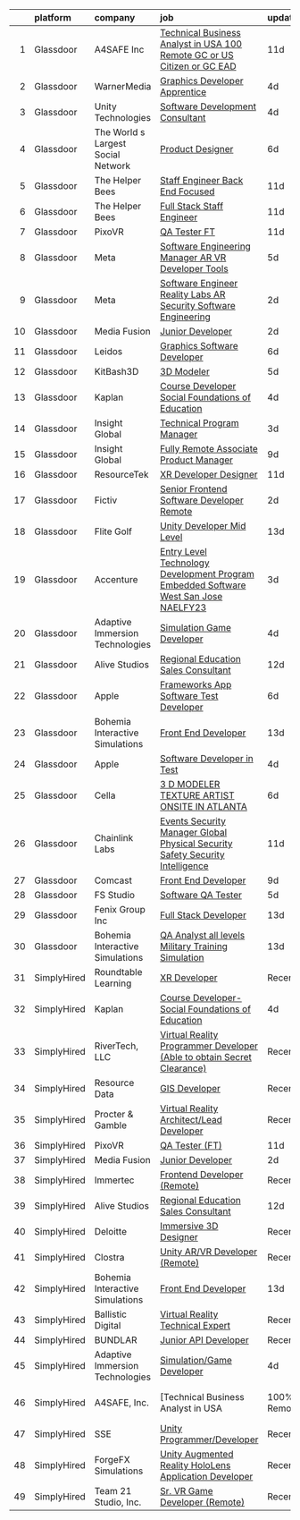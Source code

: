 

|    | platform    | company                            | job                                                                                                                                                                                                                                                                                                                                                                                                                                                                                                                                                                                                                                                                                                                                                                                                                                                                                                                                                                                                                                                                                                                                                                                                                                                                                                                                                          | update_time   | location          |
|---:|:------------|:-----------------------------------|:-------------------------------------------------------------------------------------------------------------------------------------------------------------------------------------------------------------------------------------------------------------------------------------------------------------------------------------------------------------------------------------------------------------------------------------------------------------------------------------------------------------------------------------------------------------------------------------------------------------------------------------------------------------------------------------------------------------------------------------------------------------------------------------------------------------------------------------------------------------------------------------------------------------------------------------------------------------------------------------------------------------------------------------------------------------------------------------------------------------------------------------------------------------------------------------------------------------------------------------------------------------------------------------------------------------------------------------------------------------|:--------------|:------------------|
|  1 | Glassdoor   | A4SAFE  Inc                        | [Technical Business Analyst in USA  100  Remote   GC or US Citizen or GC EAD](https://www.glassdoor.com/partner/jobListing.htm?pos=103&ao=1110586&s=58&guid=000001825837ac33ae4561f53bfe0044&src=GD_JOB_AD&t=SR&vt=w&ea=1&cs=1_4f7b4810&cb=1659337420166&jobListingId=1008017367804&cpc=D2F1DE17EE1F43B9&jrtk=3-0-1g9c3fb3ekhoh801-1g9c3fb3sia0h800-4e729734204b6929--6NYlbfkN0Bzkuy17zoNwKMVjyusHhR7JNYo3SmelKzW8jp1Pa4Tk0S1mKZ-8FqdwqqGS5QzOSmhHWc95M_u__2mHa1wEqPq6uyFGQ2tA70JR41NEDhxdp4vo29-oZjl3DtDidIlmjefDTGDaHjY37ZOjWM5d30Ov0BLUL7i7906JPhEPHnMAkIERW1iyXZ5_1qtk24qwO6jQ91lPXDKCui5_oN2qa8OOQ3TojtJiXhfz8FVK2HTq1u0fnQNLScCIiYSnpVHUbxgXEU2NOXR63OJU8NQK5TJjXc27QvBaMz2LJiub0vMRZnTtEKC1hNhvuBPSihFHSBTC3YW0rVq0diSA_JWsvrM3cFXbeMGPCK8DTvG6bi6_bcXg-vWRcvShXwQpSJITyZdb8x3wMVOW9nAkgpMI-14aX7CDZ3UIzOwNHwNRafoxgEwfK5szzYNOuaeG4FgbgnKagXNvS9yojFH1nQbAAkK8AGTR9sOJsarqKUV2xzqwYPVLG44PVm88RgWnLRJyU3xqn-vkAh433G23oM-J5bErX90EUjp0-n_fkZAySh3bqKkJGDfVvjUP2wMr7srx14%3D)                                                                                                                                                                                                                                                                                                                                                                         | 11d           | Remote            |
|  2 | Glassdoor   | WarnerMedia                        | [Graphics Developer Apprentice](https://www.glassdoor.com/partner/jobListing.htm?pos=112&ao=1136043&s=58&guid=000001825837ac33ae4561f53bfe0044&src=GD_JOB_AD&t=SR&vt=w&cs=1_a38d2016&cb=1659337420167&jobListingId=1008032532035&jrtk=3-0-1g9c3fb3ekhoh801-1g9c3fb3sia0h800-772a7d9726c98e3a-)                                                                                                                                                                                                                                                                                                                                                                                                                                                                                                                                                                                                                                                                                                                                                                                                                                                                                                                                                                                                                                                               | 4d            | Atlanta, GA       |
|  3 | Glassdoor   | Unity Technologies                 | [Software Development Consultant](https://www.glassdoor.com/partner/jobListing.htm?pos=121&ao=1136043&s=58&guid=000001825837ac33ae4561f53bfe0044&src=GD_JOB_AD&t=SR&vt=w&cs=1_7e5d0c9e&cb=1659337420167&jobListingId=1008033637858&jrtk=3-0-1g9c3fb3ekhoh801-1g9c3fb3sia0h800-86546df837d1de08-)                                                                                                                                                                                                                                                                                                                                                                                                                                                                                                                                                                                                                                                                                                                                                                                                                                                                                                                                                                                                                                                             | 4d            | Bellevue, WA      |
|  4 | Glassdoor   | The World s Largest Social Network | [Product Designer](https://www.glassdoor.com/partner/jobListing.htm?pos=108&ao=1110586&s=58&guid=000001825837ac33ae4561f53bfe0044&src=GD_JOB_AD&t=SR&vt=w&ea=1&cs=1_35a83ab5&cb=1659337420166&jobListingId=1008029344286&cpc=FAE5E775D180B2FB&jrtk=3-0-1g9c3fb3ekhoh801-1g9c3fb3sia0h800-9038949e2b442817--6NYlbfkN0DSgjPPcnEdvoK3uuxfISLALE6pB1FR7YSHOr_tSg5_QGIhoz_2VqUepdcKLBLI_zT0NNf9qMDHy8U3JDrQpA59ZuLrOf4dCOabAlPdJThbn0idJRgoi3nAMvGzuK-IiTumMQNc6q0RpHt-2PUkvL5rFLaB3SvVYMJY5UWoLVAIzs_H03jbNn140lkRhe_cU2G6OPj3hVqQEc3p_SktXnvcrgBKASifnk3XS258M_K0TONrjIIIcvpl1i1gyvltZJXxZBFSsghRHCNOZSaZgMIbO-gBT4oy6U8K-2bsdYFpCSBl4yHuVWxSjzX2snwfhROjxvIzUqp3ne7pZ5Mjxm1jKM1tnettdxUzs5q2PwZwFmrJrtXEUj9EsSkk-YprT1N6kncMZI2ERkPxKAKvFjtXedUO8IQSqFBOIv2Pj_0ageKZs9gmaMkyNiWhQ92AwMV8yGbclgEYEf6U76DIsMyCLHLfURiJZsM_zLijN0jYFq75ov4gSUxqfTpwan9SoXdgPZQlP2rlkK0F9YHTAzQi8IN-z7Une75ZKxaPH1Qa4HYem7bwfx4Ckd4-noVq8ruqgC_trGMJjCGYLjqGbdSp)                                                                                                                                                                                                                                                                                                                                                                                                                  | 6d            | New York, NY      |
|  5 | Glassdoor   | The Helper Bees                    | [Staff Engineer Back End Focused](https://www.glassdoor.com/partner/jobListing.htm?pos=116&ao=1136043&s=58&guid=000001825837ac33ae4561f53bfe0044&src=GD_JOB_AD&t=SR&vt=w&ea=1&cs=1_1cfc6224&cb=1659337420167&jobListingId=1008017430612&jrtk=3-0-1g9c3fb3ekhoh801-1g9c3fb3sia0h800-a1beb13611aec25c-)                                                                                                                                                                                                                                                                                                                                                                                                                                                                                                                                                                                                                                                                                                                                                                                                                                                                                                                                                                                                                                                        | 11d           | Remote            |
|  6 | Glassdoor   | The Helper Bees                    | [Full Stack Staff Engineer](https://www.glassdoor.com/partner/jobListing.htm?pos=117&ao=1136043&s=58&guid=000001825837ac33ae4561f53bfe0044&src=GD_JOB_AD&t=SR&vt=w&ea=1&cs=1_fb9faf17&cb=1659337420167&jobListingId=1008017437015&jrtk=3-0-1g9c3fb3ekhoh801-1g9c3fb3sia0h800-125daea2bf21b14b-)                                                                                                                                                                                                                                                                                                                                                                                                                                                                                                                                                                                                                                                                                                                                                                                                                                                                                                                                                                                                                                                              | 11d           | Remote            |
|  7 | Glassdoor   | PixoVR                             | [QA Tester  FT ](https://www.glassdoor.com/partner/jobListing.htm?pos=114&ao=1136043&s=58&guid=000001825837ac33ae4561f53bfe0044&src=GD_JOB_AD&t=SR&vt=w&ea=1&cs=1_fc9181f3&cb=1659337420167&jobListingId=1008017269943&jrtk=3-0-1g9c3fb3ekhoh801-1g9c3fb3sia0h800-5dcf3cc7dc0a290a-)                                                                                                                                                                                                                                                                                                                                                                                                                                                                                                                                                                                                                                                                                                                                                                                                                                                                                                                                                                                                                                                                         | 11d           | Remote            |
|  8 | Glassdoor   | Meta                               | [Software Engineering Manager  AR VR   Developer Tools](https://www.glassdoor.com/partner/jobListing.htm?pos=125&ao=1136043&s=58&guid=000001825837ac33ae4561f53bfe0044&src=GD_JOB_AD&t=SR&vt=w&cs=1_fd0d36ba&cb=1659337420170&jobListingId=1008031636485&jrtk=3-0-1g9c3fb3ekhoh801-1g9c3fb3sia0h800-efa4301c47652576-)                                                                                                                                                                                                                                                                                                                                                                                                                                                                                                                                                                                                                                                                                                                                                                                                                                                                                                                                                                                                                                       | 5d            | Remote            |
|  9 | Glassdoor   | Meta                               | [Software Engineer   Reality Labs AR Security Software Engineering](https://www.glassdoor.com/partner/jobListing.htm?pos=129&ao=1136043&s=58&guid=000001825837ac33ae4561f53bfe0044&src=GD_JOB_AD&t=SR&vt=w&cs=1_2527b4e0&cb=1659337420170&jobListingId=1008037968673&jrtk=3-0-1g9c3fb3ekhoh801-1g9c3fb3sia0h800-0c09347715e5330c-)                                                                                                                                                                                                                                                                                                                                                                                                                                                                                                                                                                                                                                                                                                                                                                                                                                                                                                                                                                                                                           | 2d            | Seattle, WA       |
| 10 | Glassdoor   | Media Fusion                       | [Junior Developer](https://www.glassdoor.com/partner/jobListing.htm?pos=113&ao=1136043&s=58&guid=000001825837ac33ae4561f53bfe0044&src=GD_JOB_AD&t=SR&vt=w&cs=1_53d120a8&cb=1659337420167&jobListingId=1008039143147&jrtk=3-0-1g9c3fb3ekhoh801-1g9c3fb3sia0h800-c19c19860d859311-)                                                                                                                                                                                                                                                                                                                                                                                                                                                                                                                                                                                                                                                                                                                                                                                                                                                                                                                                                                                                                                                                            | 2d            | Huntsville, AL    |
| 11 | Glassdoor   | Leidos                             | [Graphics Software Developer](https://www.glassdoor.com/partner/jobListing.htm?pos=105&ao=1110586&s=58&guid=000001825837ac33ae4561f53bfe0044&src=GD_JOB_AD&t=SR&vt=w&cs=1_60cba4a5&cb=1659337420166&jobListingId=1008027833913&cpc=26740BCDE5E48596&jrtk=3-0-1g9c3fb3ekhoh801-1g9c3fb3sia0h800-48feed5ef6027a99--6NYlbfkN0CZUO70VSdYKA8PR3jfrSh5ljhqJhfDt0PzQCMubt8cRihWbmqO_-Ccw6DGinMZCyK9iFGF2m3zQXYSVf3gj5u22JEE2fhBMmrn5Farml-K2TjGaiCGyM5ixBpuQ3sT9Ft9XVUQjS6XlIheo2Etwxsz0_Kx1THjwjCAp6ii9gKe-2vQLBqyrsk56je8EpptbPM5Rgn_OY2x7jZseAcvYhGbb--Dh6eu0gOoWLPiQbY2_4Tr8n8iNkTNaYqlXtmBJOEF7QB7Vq8btTTQJzTzrto2FJ0TlZ0UP6GTRRtX4ClXJ5yzHh5eDqGfTs4RuSYip4zMNURqe0w3OlMeTzv4gGavlYcxKIhHpo5PMAELgpOKfm9vWp-ocWaVWJE5McROdfSaD2V4JKZ_jdVc4F_VtrM5dJyNk5yG205Kw6Knk4bSDZW6gpeFhaMreOPGWtHwBbYElwYCSR41hc5AJNOVvaVECy5xlPu4UYP6l4HcMV7C8cPoX9Z1iuR7Pgh1R0ABve2CxUvqqsqJjSj1It9sOiuUPYl82dlMjMxKLuNbTJfNvBhTSLO6GK45DLuYnPv7WPT2s_ogtUIS3mnrLIouyCLblOera5ssJyCrFTydHBXnOg%3D%3D)                                                                                                                                                                                                                                                                                                                                                                                | 6d            | Bethesda, MD      |
| 12 | Glassdoor   | KitBash3D                          | [3D Modeler](https://www.glassdoor.com/partner/jobListing.htm?pos=126&ao=1136043&s=58&guid=000001825837ac33ae4561f53bfe0044&src=GD_JOB_AD&t=SR&vt=w&ea=1&cs=1_7dad9495&cb=1659337420170&jobListingId=1008031974256&jrtk=3-0-1g9c3fb3ekhoh801-1g9c3fb3sia0h800-52dbfb2fe48990f3-)                                                                                                                                                                                                                                                                                                                                                                                                                                                                                                                                                                                                                                                                                                                                                                                                                                                                                                                                                                                                                                                                             | 5d            | Remote            |
| 13 | Glassdoor   | Kaplan                             | [Course Developer  Social Foundations of Education](https://www.glassdoor.com/partner/jobListing.htm?pos=111&ao=1136043&s=58&guid=000001825837ac33ae4561f53bfe0044&src=GD_JOB_AD&t=SR&vt=w&ea=1&cs=1_ae6038b2&cb=1659337420167&jobListingId=1008032995009&jrtk=3-0-1g9c3fb3ekhoh801-1g9c3fb3sia0h800-c6080bd60cb4adfe-)                                                                                                                                                                                                                                                                                                                                                                                                                                                                                                                                                                                                                                                                                                                                                                                                                                                                                                                                                                                                                                      | 4d            | Remote            |
| 14 | Glassdoor   | Insight Global                     | [Technical Program Manager](https://www.glassdoor.com/partner/jobListing.htm?pos=109&ao=1110586&s=58&guid=000001825837ac33ae4561f53bfe0044&src=GD_JOB_AD&t=SR&vt=w&ea=1&cs=1_99b5a937&cb=1659337420166&jobListingId=1008034745465&cpc=F41FEAB56D215062&jrtk=3-0-1g9c3fb3ekhoh801-1g9c3fb3sia0h800-85f81cc55c729693--6NYlbfkN0BKkHZu3wF05EeDimN_p6sYpKCMArvwa95YdH7UpkaBCobj99dZAfyuabIV-dEThHW48S11AnyEzMa349kkoeg6OPxqZeZhr4sOop1eEvd3Pj2rNZm3dqYFR8xXa0b20Ep5T9FXL59Z8TJRv8DWOjwSFpUQF-1tqrMFDzcShvIT6mncCxs5nwump4pyp_G_L6wbssUb2BHZMXJyDDdGiAcB3Fr_yNVHfZogbggnY0LEDXVri3ISQzwJPVTbgM0N2dlLhEYdloRF9Qtb4DNAuNDQ54k_ajbhfFwAjtSg0ZOsb4SrF8y0HCFAtSOvwXZKqmZusFLmHjHehA9pF5b2n3JDOe5YqKyG-hjaliFCLPdUDhGB3HwJAegSIND_DnMEuKmGqTr851b2FtquzHocNoMxzl-SC13uxMJISqjPbi0HpeDgVl0Y5-5ezm1AjbNNx-dMyaCaFhiv1dOh3g7sRU8duJYb_Jm8ewdcA1KGZYCwwK_oysUS0-xwKbICcnXGW_g%3D)                                                                                                                                                                                                                                                                                                                                                                                                                                                                                           | 3d            | Menlo Park, CA    |
| 15 | Glassdoor   | Insight Global                     | [Fully Remote Associate Product Manager](https://www.glassdoor.com/partner/jobListing.htm?pos=110&ao=1110586&s=58&guid=000001825837ac33ae4561f53bfe0044&src=GD_JOB_AD&t=SR&vt=w&ea=1&cs=1_7f21b304&cb=1659337420167&jobListingId=1008023392156&cpc=9908D8D4413DBB8A&jrtk=3-0-1g9c3fb3ekhoh801-1g9c3fb3sia0h800-7355886ae8b88959--6NYlbfkN0BKkHZu3wF05EeDimN_p6sYpKCMArvwa95YdH7UpkaBCobj99dZAfyuOw_pJhN_7TGQYR325BNPyDYsZBdNgOrXFSvqNRxKerAgAsxKE4CFWWKq_MXcrGD-M52KSz8AN-LdRWXmhADy1WUaQFA0eg_V-8GS9eWJ0Be_s4QnEch14VedCZ4mRCOjVA0jWHIe6T0gLTMHV09ByjHVQLS_0RWzazhTiVG-lxxo1JQArYfy4KE0ObqmRvFK7PXNr2XEfurdXxy0MCbiblw3QdRyLNqzJ2E117eidZGOV3D9YbDN8_B6DQFMw6v7RBeeIN1EmlmC86wYgM31CjPYAMG0sLjoqB-nNzZ1JNOjobQtFX_2RxnhCJiRNjWLkmre5SngHWnAOyuVlPVmxZ_buXCUbUM7BPWDr5mePPWH_VGXsO44kpHJcbcwvgBcmsDGuzgbREMHlxPmvXoTIt_A-0oRRZnjoNGCKMehQLxv6H0I3Hreqjmb-QqYLl7re9ydSYlBQZTSUTO5II6K8DmKXW6xzZHK)                                                                                                                                                                                                                                                                                                                                                                                                                                                            | 9d            | Remote            |
| 16 | Glassdoor   | ResourceTek                        | [XR Developer   Designer](https://www.glassdoor.com/partner/jobListing.htm?pos=101&ao=1110586&s=58&guid=000001825837ac33ae4561f53bfe0044&src=GD_JOB_AD&t=SR&vt=w&ea=1&cs=1_a4e08dff&cb=1659337420165&jobListingId=1008017207404&cpc=C433947A107EB3A8&jrtk=3-0-1g9c3fb3ekhoh801-1g9c3fb3sia0h800-f7b3efe525c6617d--6NYlbfkN0DAUWiHVvTL3qSwCPlAGxP_Kyyv6-P4DkM9fZj4wgGgrfYHW_oRckNsoyvUy_uCFBSoPxp1nCH8LBaf6tK3UlHO7AZHdxgfx3jVabpGN4JU3LsS78e-lR5GFvz0e0ny9XHEZaY3p2T9WnEJ045KYs3Qi4TPRhLpGOgsTtw_LxjYSRai9c_yujeOa6BaprmpFwsFHKHm3Jrj-bUo5Ry3vH6C9XwhlHOsg4sL7tYO4QXZzGJZY1sS2-aiS9sO9OZaMfoxe8jHcZQfCD69RWGPGvaTOnwdpdFaT3FQtIwdafj6ciT58FWhxy1lQpL6mRPQ7UokJJe9BTKTKjkUoi6rjbaOGouoIGEz8I1pf2TLTF1MkIYffeYDEZQFqvRxLVSNSWmhRIJqWGpkx4Knkm1PhVVI3QddzGN225evDC-0kuPEmTUQHGz3QA51cQ3FEsRA6jeNI3x470U6wezg242tu0qOdVUI3Q8enJdn7DHOFoNKwChtOGhR0FmLnf91gyxoE99OO4MD9COvOQ%3D%3D)                                                                                                                                                                                                                                                                                                                                                                                                                                                                               | 11d           | Nashville, TN     |
| 17 | Glassdoor   | Fictiv                             | [Senior Frontend Software Developer  Remote ](https://www.glassdoor.com/partner/jobListing.htm?pos=120&ao=1136043&s=58&guid=000001825837ac33ae4561f53bfe0044&src=GD_JOB_AD&t=SR&vt=w&ea=1&cs=1_d772c583&cb=1659337420167&jobListingId=1008038425559&jrtk=3-0-1g9c3fb3ekhoh801-1g9c3fb3sia0h800-cf48b8783b98af7f-)                                                                                                                                                                                                                                                                                                                                                                                                                                                                                                                                                                                                                                                                                                                                                                                                                                                                                                                                                                                                                                            | 2d            | Los Angeles, CA   |
| 18 | Glassdoor   | Flite Golf                         | [Unity Developer   Mid Level](https://www.glassdoor.com/partner/jobListing.htm?pos=102&ao=1110586&s=58&guid=000001825837ac33ae4561f53bfe0044&src=GD_JOB_AD&t=SR&vt=w&ea=1&cs=1_3c8fd1b0&cb=1659337420166&jobListingId=1008012200941&cpc=FF950A86FEA5DF54&jrtk=3-0-1g9c3fb3ekhoh801-1g9c3fb3sia0h800-2ed91eb2bff1af8a--6NYlbfkN0D_KRozbKJx95I3LRYgbj09bqBDFeyQG4s8tCOB31p2DFF3XWjUbq1KyFIz2p5qTCcJE-tfDGeItgF3YqsHxqmWmv_fe83BmlIU0WgDu5uJxBbYiuDddGZhBDpUzgYV_vmtzXvB08EMIDWI2OXG29cWyCnCkApuGpnUrcgpkVhp-EePomp4q814zikpbXCgdd3xGmRkadq6Le5Dqlsy2PcbN2D5Ok-Ihobzrl8-M8tCQrtMZsqJYGgVKjLgskQOfZX60NfqIZZ1VAUOkTi6SRaoltHZrKVAT685GyN9lisZUcFWUwm3qFAWJ8g-5UVsGEUefZaK8fu-RKOLlPub_9vdoLpm0nkLdn2NvOmINcCDXCyV75Fi5vdAd42yD6UDPz952ZXd6Rbw37mBfYZogx3zU844Q5zkLhR9G4umkV-6di-iAV4Ld7i_02A-CjsE_YUgNyMkmjNQDjDaS5uutU4Qj0XaCEqoNun46UDHoJ5ayj9wmb0VE77JLZATqJMu3AgNR53klecmtg%3D%3D)                                                                                                                                                                                                                                                                                                                                                                                                                                                                           | 13d           | Dallas, TX        |
| 19 | Glassdoor   | Accenture                          | [Entry Level Technology Development Program   Embedded Software   West   San Jose   NAELFY23](https://www.glassdoor.com/partner/jobListing.htm?pos=122&ao=1136043&s=58&guid=000001825837ac33ae4561f53bfe0044&src=GD_JOB_AD&t=SR&vt=w&cs=1_7e5df032&cb=1659337420169&jobListingId=1008034925629&jrtk=3-0-1g9c3fb3ekhoh801-1g9c3fb3sia0h800-17d38807b4ae311a-)                                                                                                                                                                                                                                                                                                                                                                                                                                                                                                                                                                                                                                                                                                                                                                                                                                                                                                                                                                                                 | 3d            | San Jose, CA      |
| 20 | Glassdoor   | Adaptive Immersion Technologies    | [Simulation Game Developer](https://www.glassdoor.com/partner/jobListing.htm?pos=106&ao=1110586&s=58&guid=000001825837ac33ae4561f53bfe0044&src=GD_JOB_AD&t=SR&vt=w&ea=1&cs=1_eb0439ef&cb=1659337420166&jobListingId=1008033134992&cpc=AC285F3A3ECA6BB0&jrtk=3-0-1g9c3fb3ekhoh801-1g9c3fb3sia0h800-8696b9e614df0506--6NYlbfkN0Ah9U34QtNT-Rg7ow0I6j33eRcaaM9l7k5iW_6MlROAU0HQnuUL2uxLKSiskT1dvNKJrLJNOcVfRYh6zJkw4erGg5h66n8ksKwr6mUwUADIHrzs_MmvP5G2FHV5Qsh4jlJ6hb429Zq0t_uQi2QjuGsQrYuVHVmrbkVoaVQkHIdGtPuDinc7CtWL0V7Omp8Ej6f5R97WMoPLqjDmSqhZ0iqsh74xWOY5J6fHVv4l6M4nf3AagdqIHXLtmkhZNDEQesTIpKqIoBS2VetiCONZYKupRX-xqfv-TybU4Ad-8t1J2rOOFgMwvpVyWbL64iWhZqZ8mc76YGyAudqFTJVUyQZ1vXGRhuOcBqu-5nWGoeDntraBF-9If-AqjQ8QjyIP_B2x7CgR0sIfOBewBctcVkQOc6PmNymPqNRAQin0t07M-tGs_DkfBWB5kesrax0g9uWfr0QHgA1CNFpJxxbiPHKrp6Hy1SMM4NWWgCbjIolHOYxMI5Yw3c1PfInIgnfZUKA%3D)                                                                                                                                                                                                                                                                                                                                                                                                                                                                                           | 4d            | Remote            |
| 21 | Glassdoor   | Alive Studios                      | [Regional Education Sales Consultant](https://www.glassdoor.com/partner/jobListing.htm?pos=130&ao=1136043&s=58&guid=000001825837ac33ae4561f53bfe0044&src=GD_JOB_AD&t=SR&vt=w&ea=1&cs=1_2cd010a1&cb=1659337420170&jobListingId=1008014588070&jrtk=3-0-1g9c3fb3ekhoh801-1g9c3fb3sia0h800-2b23c486076bb8f5-)                                                                                                                                                                                                                                                                                                                                                                                                                                                                                                                                                                                                                                                                                                                                                                                                                                                                                                                                                                                                                                                    | 12d           | Remote            |
| 22 | Glassdoor   | Apple                              | [Frameworks App Software Test Developer](https://www.glassdoor.com/partner/jobListing.htm?pos=107&ao=1110586&s=58&guid=000001825837ac33ae4561f53bfe0044&src=GD_JOB_AD&t=SR&vt=w&cs=1_bab88d09&cb=1659337420166&jobListingId=1008029117994&cpc=2CAED5C921A5F994&jrtk=3-0-1g9c3fb3ekhoh801-1g9c3fb3sia0h800-d7005c94cf556822--6NYlbfkN0BvKrLyj5gPmtZO9T8euul8TCxuuKNOtzRJOomxnwSEodTz2Bc-sPZlt2Zgji_QUXEmiEw4MZ6i9wxNy242N22OVRHTWwtrHQ9uCctg6DIzRwfBFzYYc_w2JzftLvRT5FF204qSVP53fFSVmgajh2v-wusIE6nnZ8LF7wtlRigzTy4CfzAnYZZZ9LFoE7nArvUKTG9HCk6BAbb5dTOXuMDJNh5rFUmGboi49fP5atuTL3CU0iVOppoHQqS69FSUugeKylQJLrlAUN_AOZh5jHv9PDp-4a-0ObBP4mcpoidOMpo3SCXWjS9lY0GNT7lc4OPIKQLoI5CMrwmXsYEYBvKhRhspdAetlUmTpTMzd2yYwYbUk4uOSve-y-k9LsTKa-Mp8AmOv4R6ebZIqPvJLaUmagobFthAug5ZzqdkdTDj_qd42V-EZEU5Ds-4w986eHgl1QzG3K42NP0tmyitg94kOGfCnfUVeoAXnqDFrEpBNIvMdcpV7m2X33oNEqjReb60zGXUkhooj7YxjoXj-heiYw_CMYr11F2MYvkzZbYew6NfJRp5Vhrle46OP4hvpTqJuVazs8JDGG9bvjm-P7x_AG1M1M859mN9WJY2rAWyst60fsn8Vq9U8CgIUwclpK7Hb6Y6llGICDwWVj9AMXIt-esvdpQEApd7DN_oUdDMLCAMPbHL4g7BxsKitA49c3VnkG5FqkigFb1MIqWVnrwFMsL1tfb64MMsQ0Q-sjwgg5oL0DmG6hw7iwueQFfEYicfE_t4l73j-kABaMJs0PUO0C8bEu4WoaVk_49HXyXVJn1muZu9EUiNSTh41VXhNJAkzn6WTOYrVMPyhHC26cFzm4YD128ffKpoWpAybuGOisKjKD9oU7e3aV-c_wDpBeIP-JwmQ5TF9HTYWUl0NA_sByuqPjVhfJTF_ZbXxIOvXO0KSm8scI2oQopzMsCaWmoVz29X49QN1qryKdECUoIY) | 6d            | Cupertino, CA     |
| 23 | Glassdoor   | Bohemia Interactive Simulations    | [Front End Developer](https://www.glassdoor.com/partner/jobListing.htm?pos=124&ao=1136043&s=58&guid=000001825837ac33ae4561f53bfe0044&src=GD_JOB_AD&t=SR&vt=w&ea=1&cs=1_65cbfaaf&cb=1659337420170&jobListingId=1008012481736&jrtk=3-0-1g9c3fb3ekhoh801-1g9c3fb3sia0h800-106510f9c6855acd-)                                                                                                                                                                                                                                                                                                                                                                                                                                                                                                                                                                                                                                                                                                                                                                                                                                                                                                                                                                                                                                                                    | 13d           | Pittsburgh, PA    |
| 24 | Glassdoor   | Apple                              | [Software Developer in Test](https://www.glassdoor.com/partner/jobListing.htm?pos=104&ao=1110586&s=58&guid=000001825837ac33ae4561f53bfe0044&src=GD_JOB_AD&t=SR&vt=w&cs=1_189130df&cb=1659337420165&jobListingId=1008034378637&cpc=F41FEAB56D215062&jrtk=3-0-1g9c3fb3ekhoh801-1g9c3fb3sia0h800-2cf6c8780da64479--6NYlbfkN0BvKrLyj5gPmtZO9T8euul8TCxuuKNOtzRJOomxnwSEodTz2Bc-sPZlbtkML8D-m4pJ3pgl7pUc194n20pf62cL8wFuh5pcduFE9XGm72tASPzQTilL8HJgpIvbdD4nK83G96VsNA5Lawc4IR9A6r_m-u-zDmJLv95WQgV2AbBs1LQqXdLBgSAet_k3LIaFr1FOhMq5e6wekH5_atVkGWx4PE27hZztX1Mw6qQdnYlk3NH_Gk4hLU5xtGFezs90OtYe92BdpGhAQZG2E2dKWL_DKdiz0pRrRX1886SoyUpLZLeUl8IiU2KoIi-lD2dU9KRIBpzHJJAY-7Lfd8y3qYBwZZLze_E9Lk4KPbDTE3VmR7Brak-aXilR4V029b_WC95evgoxAPhtb6NF4SRr4wen6EG3LPyh4nxbsPUKRnc8O72Y2XV8SMS1JN6V80FoMYBbB5Joqy5CzJX9QOu9mmOtIMuceJz3swvLnSiTd-OJndPBicspokHlEQYJv6TDyqc3y0LLc1SyPc544DMrUyWwMGMuyudsxvBWqGr5OITGekJLld4_yhrs0L8W1Q-ajuWSLBGM-fJe7Dd0y9JZ79sVLhx1zuQFqo37-3ieN3fuVmB0HwVHi-28TiHGN4XnKoz4WiJ8VgB4PqPG3wLYv3HN4F3zy9pDCbU6lPfQsi-FU0SkZ4a7jI-bl8MjuNRKofDSg2z2sXP8oJd2QFxuDQKRgVUCkzqUJ3R0VCiEaPYqEJZYETsBhWRgkMEmn7iBNfZiUXkGhrblb94jMr9D9AFQbOVFfvRsYo8IUMHUlQs9CkukPpZVtYBZj2qGyUKzRc0bTkgdr676HhpOVCswlmgVLzibhxXJcZ87Tk_sYTSfnAA6Jt7Pt2PL3MykrXZQkqSHdyq6ry0tnbFxmdOXJps2_p0VPqCePyEMSvdHDRMhhYk2NTJDmhW3GGbRaRAidKg%3D)                               | 4d            | Boulder, CO       |
| 25 | Glassdoor   | Cella                              | [3 D MODELER  TEXTURE ARTIST  ONSITE IN ATLANTA ](https://www.glassdoor.com/partner/jobListing.htm?pos=119&ao=1136043&s=58&guid=000001825837ac33ae4561f53bfe0044&src=GD_JOB_AD&t=SR&vt=w&cs=1_be30646d&cb=1659337420167&jobListingId=1008029197965&jrtk=3-0-1g9c3fb3ekhoh801-1g9c3fb3sia0h800-b9778e921025a5c0-)                                                                                                                                                                                                                                                                                                                                                                                                                                                                                                                                                                                                                                                                                                                                                                                                                                                                                                                                                                                                                                             | 6d            | Atlanta, GA       |
| 26 | Glassdoor   | Chainlink Labs                     | [Events Security Manager  Global Physical Security   Safety  Security Intelligence ](https://www.glassdoor.com/partner/jobListing.htm?pos=127&ao=1136043&s=58&guid=000001825837ac33ae4561f53bfe0044&src=GD_JOB_AD&t=SR&vt=w&cs=1_d53dd027&cb=1659337420170&jobListingId=1008017553537&jrtk=3-0-1g9c3fb3ekhoh801-1g9c3fb3sia0h800-c1c9fe140a1491d2-)                                                                                                                                                                                                                                                                                                                                                                                                                                                                                                                                                                                                                                                                                                                                                                                                                                                                                                                                                                                                          | 11d           | Remote            |
| 27 | Glassdoor   | Comcast                            | [Front End Developer](https://www.glassdoor.com/partner/jobListing.htm?pos=123&ao=1136043&s=58&guid=000001825837ac33ae4561f53bfe0044&src=GD_JOB_AD&t=SR&vt=w&cs=1_2d4fb07b&cb=1659337420169&jobListingId=1008023125149&jrtk=3-0-1g9c3fb3ekhoh801-1g9c3fb3sia0h800-f3bec6afe2bd2f4a-)                                                                                                                                                                                                                                                                                                                                                                                                                                                                                                                                                                                                                                                                                                                                                                                                                                                                                                                                                                                                                                                                         | 9d            | Philadelphia, PA  |
| 28 | Glassdoor   | FS Studio                          | [Software QA Tester](https://www.glassdoor.com/partner/jobListing.htm?pos=115&ao=1136043&s=58&guid=000001825837ac33ae4561f53bfe0044&src=GD_JOB_AD&t=SR&vt=w&cs=1_508988ae&cb=1659337420167&jobListingId=1008032260231&jrtk=3-0-1g9c3fb3ekhoh801-1g9c3fb3sia0h800-6b42f56fa9a2d565-)                                                                                                                                                                                                                                                                                                                                                                                                                                                                                                                                                                                                                                                                                                                                                                                                                                                                                                                                                                                                                                                                          | 5d            | Remote            |
| 29 | Glassdoor   | Fenix Group Inc                    | [Full Stack Developer](https://www.glassdoor.com/partner/jobListing.htm?pos=128&ao=1136043&s=58&guid=000001825837ac33ae4561f53bfe0044&src=GD_JOB_AD&t=SR&vt=w&cs=1_1bbeb6be&cb=1659337420170&jobListingId=1008012202345&jrtk=3-0-1g9c3fb3ekhoh801-1g9c3fb3sia0h800-35cb01dc3ce8e299-)                                                                                                                                                                                                                                                                                                                                                                                                                                                                                                                                                                                                                                                                                                                                                                                                                                                                                                                                                                                                                                                                        | 13d           | Herndon, VA       |
| 30 | Glassdoor   | Bohemia Interactive Simulations    | [QA Analyst  all levels    Military Training Simulation](https://www.glassdoor.com/partner/jobListing.htm?pos=118&ao=1136043&s=58&guid=000001825837ac33ae4561f53bfe0044&src=GD_JOB_AD&t=SR&vt=w&ea=1&cs=1_a2e229d8&cb=1659337420167&jobListingId=1008012481714&jrtk=3-0-1g9c3fb3ekhoh801-1g9c3fb3sia0h800-135a70fac78ce44c-)                                                                                                                                                                                                                                                                                                                                                                                                                                                                                                                                                                                                                                                                                                                                                                                                                                                                                                                                                                                                                                 | 13d           | Orlando, FL       |
| 31 | SimplyHired | Roundtable Learning                | [XR Developer](https://www.simplyhired.com/job/wOQuZ9koRYUSm1hEeqD5cBAg2gv6ZaNx9lP6DooZsrvy6adzC62lYg?q=virtual+reality+developer)                                                                                                                                                                                                                                                                                                                                                                                                                                                                                                                                                                                                                                                                                                                                                                                                                                                                                                                                                                                                                                                                                                                                                                                                                           | Recently      | Chagrin Falls, OH |
| 32 | SimplyHired | Kaplan                             | [Course Developer- Social Foundations of Education](https://www.simplyhired.com/job/UjdLOItF6vGOZA3ly4ReHY8gWXTbbu_WxZaRrgGctXw9wGZQ06bTSw?q=virtual+reality+developer)                                                                                                                                                                                                                                                                                                                                                                                                                                                                                                                                                                                                                                                                                                                                                                                                                                                                                                                                                                                                                                                                                                                                                                                      | 4d            | Remote            |
| 33 | SimplyHired | RiverTech, LLC                     | [Virtual Reality Programmer Developer (Able to obtain Secret Clearance)](https://www.simplyhired.com/job/1liDVS_PdAcH3vT2RVFtgvs5A2mHorF76Volj62vd3Fv_sUu2Uxtrg?q=virtual+reality+developer)                                                                                                                                                                                                                                                                                                                                                                                                                                                                                                                                                                                                                                                                                                                                                                                                                                                                                                                                                                                                                                                                                                                                                                 | Recently      | Goldsboro, NC     |
| 34 | SimplyHired | Resource Data                      | [GIS Developer](https://www.simplyhired.com/job/eXXuhMZMZ4yMTgUzAOzQkne5Y_sICI7f7-JWYH96olJep409Sjs1KQ?q=virtual+reality+developer)                                                                                                                                                                                                                                                                                                                                                                                                                                                                                                                                                                                                                                                                                                                                                                                                                                                                                                                                                                                                                                                                                                                                                                                                                          | Recently      | Anchorage, AK     |
| 35 | SimplyHired | Procter & Gamble                   | [Virtual Reality Architect/Lead Developer](https://www.simplyhired.com/job/ozw_teaUirzci8ByWJu9iJSHaYKMrV4oho_I6L3xx-RWfhmJLo4BAw?q=virtual+reality+developer)                                                                                                                                                                                                                                                                                                                                                                                                                                                                                                                                                                                                                                                                                                                                                                                                                                                                                                                                                                                                                                                                                                                                                                                               | Recently      | Cincinnati, OH    |
| 36 | SimplyHired | PixoVR                             | [QA Tester (FT)](https://www.simplyhired.com/job/bCTMSe1BT4xqE0--8qHBfH7SFmbU9BN4N9nbcg4xeOvcOSJfJmu58g?q=virtual+reality+developer)                                                                                                                                                                                                                                                                                                                                                                                                                                                                                                                                                                                                                                                                                                                                                                                                                                                                                                                                                                                                                                                                                                                                                                                                                         | 11d           | Remote            |
| 37 | SimplyHired | Media Fusion                       | [Junior Developer](https://www.simplyhired.com/job/xgHABmGgmj7LyLM3bFyVuG3VG2_fTw40b8lvsLxXETLR5yrEE_a1hw?q=virtual+reality+developer)                                                                                                                                                                                                                                                                                                                                                                                                                                                                                                                                                                                                                                                                                                                                                                                                                                                                                                                                                                                                                                                                                                                                                                                                                       | 2d            | Huntsville, AL    |
| 38 | SimplyHired | Immertec                           | [Frontend Developer (Remote)](https://www.simplyhired.com/job/YT5UPGaMqmLFVW6Bf-7Gadd_T3HkDeiPjXQ8dzI_fh5FEsy8cMrj5A?q=virtual+reality+developer)                                                                                                                                                                                                                                                                                                                                                                                                                                                                                                                                                                                                                                                                                                                                                                                                                                                                                                                                                                                                                                                                                                                                                                                                            | Recently      | United States     |
| 39 | SimplyHired | Alive Studios                      | [Regional Education Sales Consultant](https://www.simplyhired.com/job/3tC0RBNVGw5h3U3so9WuiuD0WFiC_ak44eiVe3kjhGe1hjCaWNHC7A?q=virtual+reality+developer)                                                                                                                                                                                                                                                                                                                                                                                                                                                                                                                                                                                                                                                                                                                                                                                                                                                                                                                                                                                                                                                                                                                                                                                                    | 12d           | Remote            |
| 40 | SimplyHired | Deloitte                           | [Immersive 3D Designer](https://www.simplyhired.com/job/NCShSRXACr3NptfmEJelZdx4WBV1ZvMwl7dhZiBnJmguyNhndw5YEw?q=virtual+reality+developer)                                                                                                                                                                                                                                                                                                                                                                                                                                                                                                                                                                                                                                                                                                                                                                                                                                                                                                                                                                                                                                                                                                                                                                                                                  | Recently      | Tampa, FL         |
| 41 | SimplyHired | Clostra                            | [Unity AR/VR Developer (Remote)](https://www.simplyhired.com/job/Z1VKUCQBOT3Ts7GmKbQNA3IybBKS6Sth5WXSkNoNgd8tAb_Jg26Wpg?q=virtual+reality+developer)                                                                                                                                                                                                                                                                                                                                                                                                                                                                                                                                                                                                                                                                                                                                                                                                                                                                                                                                                                                                                                                                                                                                                                                                         | Recently      | Remote            |
| 42 | SimplyHired | Bohemia Interactive Simulations    | [Front End Developer](https://www.simplyhired.com/job/QlAc24Pm_nABqd5Otw68jg7yimq8Y_uW75kGekcWiQcgdR_KidTpDQ?q=virtual+reality+developer)                                                                                                                                                                                                                                                                                                                                                                                                                                                                                                                                                                                                                                                                                                                                                                                                                                                                                                                                                                                                                                                                                                                                                                                                                    | 13d           | Pittsburgh, PA    |
| 43 | SimplyHired | Ballistic Digital                  | [Virtual Reality Technical Expert](https://www.simplyhired.com/job/3_Z9PvPR1KdAK9FvakgJUX5eoOunP3Vdusvs2xDkQg0VEPa7Ew4k8g?q=virtual+reality+developer)                                                                                                                                                                                                                                                                                                                                                                                                                                                                                                                                                                                                                                                                                                                                                                                                                                                                                                                                                                                                                                                                                                                                                                                                       | Recently      | Williamsburg, VA  |
| 44 | SimplyHired | BUNDLAR                            | [Junior API Developer](https://www.simplyhired.com/job/cvVj6Nt0NnQXEsyKlZwgV5VaVk9Zl472Im047SNHC70pvkcXoomwQQ?q=virtual+reality+developer)                                                                                                                                                                                                                                                                                                                                                                                                                                                                                                                                                                                                                                                                                                                                                                                                                                                                                                                                                                                                                                                                                                                                                                                                                   | Recently      | Chicago, IL       |
| 45 | SimplyHired | Adaptive Immersion Technologies    | [Simulation/Game Developer](https://www.simplyhired.com/job/xt1bXe-Hgg6UDhW6Brfrvkr_syP5woUD3sCZAgUi1qNYMM5Q28E2lw?q=virtual+reality+developer)                                                                                                                                                                                                                                                                                                                                                                                                                                                                                                                                                                                                                                                                                                                                                                                                                                                                                                                                                                                                                                                                                                                                                                                                              | 4d            | Remote            |
| 46 | SimplyHired | A4SAFE, Inc.                       | [Technical Business Analyst in USA| 100% Remote | GC or US Citizen or GC EAD](https://www.simplyhired.com/job/UeEC_UJXwhXwJGq7gNugqrh_OFIXp7qinXEvdbTxB2AI2sv_PJ-zhQ?q=virtual+reality+developer)                                                                                                                                                                                                                                                                                                                                                                                                                                                                                                                                                                                                                                                                                                                                                                                                                                                                                                                                                                                                                                                                                                                                                            | 11d           | Remote            |
| 47 | SimplyHired | SSE                                | [Unity Programmer/Developer](https://www.simplyhired.com/job/CsPw8LwfP9x8yDwrLnF3Hed3bZ5yI2Ro97aOibsAney_q1vw1YiTfQ?q=virtual+reality+developer)                                                                                                                                                                                                                                                                                                                                                                                                                                                                                                                                                                                                                                                                                                                                                                                                                                                                                                                                                                                                                                                                                                                                                                                                             | Recently      | Jacksonville, FL  |
| 48 | SimplyHired | ForgeFX Simulations                | [Unity Augmented Reality HoloLens Application Developer](https://www.simplyhired.com/job/B57CKuMHiLAowz6F36Bn81d5fjPdIOPLau78tKhABCGYyjNZ7ZKgzw?q=virtual+reality+developer)                                                                                                                                                                                                                                                                                                                                                                                                                                                                                                                                                                                                                                                                                                                                                                                                                                                                                                                                                                                                                                                                                                                                                                                 | Recently      | Remote            |
| 49 | SimplyHired | Team 21 Studio, Inc.               | [Sr. VR Game Developer (Remote)](https://www.simplyhired.com/job/x0QyjJ5I7O7iV21cc6eoRTys2Ok_RTChNPvHzGVDZakudxol97zPCw?q=virtual+reality+developer)                                                                                                                                                                                                                                                                                                                                                                                                                                                                                                                                                                                                                                                                                                                                                                                                                                                                                                                                                                                                                                                                                                                                                                                                         | Recently      | Remote            |